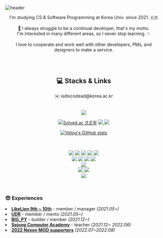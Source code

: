 
![header](https://capsule-render.vercel.app/api?type=Waving&color=auto&height=260&section=header&fontSize=45&text=😼LeeJiwon();&desc=Be-ambitious.)


<div align="center">
  I'm studying CS & Software Programming at Korea Univ. since 2021. 🇰🇷
  <br><br>
  💪 I always struggle to be a continual developer, that's my motto.<br>
  I'm interested in many different areas, so I never stop learning. ✨
  <br><br>
  I love to cooperate and work well with other developers, PMs, and designers to make a service.
  <br>
</div>

<br><br>

<div align="center">
  <span>
  <h2>💻 Stacks & Links</h2>
  ✉️ isdiscodead@korea.ac.kr
  <br><br>
  
  <a href="https://hits.seeyoufarm.com"><img src="https://hits.seeyoufarm.com/api/count/incr/badge.svg?url=https%3A%2F%2Fgithub.com%2Fisdiscodead%2F&count_bg=%23FFF48B&title_bg=%23FFB0B0&icon=github.svg&icon_color=%23FFFFFF&title=hits&edge_flat=false"/></a>
  </span>
  <span>
  
  [![Solved.ac
  프로필](http://mazassumnida.wtf/api/mini/generate_badge?boj=isdiscodead)](https://solved.ac/isdiscodead)
  <a href="https://isdiscodead.notion.site/94becfe970c34dc48b7651869e3f7704" target="_blank">
    <img src="https://img.shields.io/badge/Portfolio-000000?style= flat&logo=Notion&logoColor=ffffff"/>
  </a>
  <a href="https://my.surfit.io/w/1764221008" target="_blank">
    <img src="https://img.shields.io/badge/Profile-000000?style= flat"/>
  </a>
    
  [![Velog's GitHub stats](https://velog-readme-stats.vercel.app/api?name=isdiscodead)](https://velog.io/@isdiscodead)
    
  <br><br>
    <img src="https://img.shields.io/badge/Java-007396?style=for-the-badge&logo=Java&logoColor=white">
    <img src="https://img.shields.io/badge/C++-00599C?style=for-the-badge&logo=C++&logoColor=white">
    <img src="https://img.shields.io/badge/C-A8B9CC?style=for-the-badge&logo=C&logoColor=white">
    <img src="https://img.shields.io/badge/Python-3776AB?style=for-the-badge&logo=Python&logoColor=white">
    <img src="https://img.shields.io/badge/Swift-F05138?style=for-the-badge&logo=Swift&logoColor=white">
  <br>
    <img src="https://img.shields.io/badge/HTML-E34F26?style=for-the-badge&logo=HTML5&logoColor=white">
    <img src="https://img.shields.io/badge/CSS-1572B6?style=for-the-badge&logo=CSS3&logoColor=white">
    <img src="https://img.shields.io/badge/JS-F7DF1E?style=for-the-badge&logo=JavaScript&logoColor=white">
    <img src="https://img.shields.io/badge/React-61DAFB?style=for-the-badge&logo=React&logoColor=white">
  <br>
    <img src="https://img.shields.io/badge/Django-092E20?style=for-the-badge&logo=Django&logoColor=white">
  <br>
    <img src="https://img.shields.io/badge/MySQL-4479A1?style=for-the-badge&logo=MySQL&logoColor=white">
    <img src="https://img.shields.io/badge/Docker-2496ED?style=for-the-badge&logo=Docker&logoColor=white">
  <br>
    <img src="https://img.shields.io/badge/Figma-F24E1E?style=for-the-badge&logo=Figma&logoColor=white">
  </span>
</div>

<br>

### 😎 Experiences
  <li><b><a href="https://www.likelion.net/univ">LikeLion 9th ~ 10th</a></b> - member / manager <i>(2021.05~)</i></li>
  <li><b><a href="https://underdogrev.notion.site/underdogrev/UnderDog-Revolution-156b01ee50e544a88cb0f2de6de943a9">UDR</a></b> - member / mento <i>(2021.05~)</i></li>
  <li><b><a href="https://bigpy.oopy.io/">BIG_PY</a></b> - builder / member <i>(2021.12~)</i></li>
  <li><b><a href="https://sjcom.kr/">Sejong Computer Academy</a></b> - teacher <i>(2021.12~ 2022.06)</i></li>
  <li><b><a href="https://sunrise-birth-979.notion.site/PROJECT-MOD-SUPPORTERS-0d85a9eb4c4d4eac8158e8fe8c5a2e3b">2022 Nexon MOD supporters</a></b><i> (2022.07~2022.08)</i></li>

